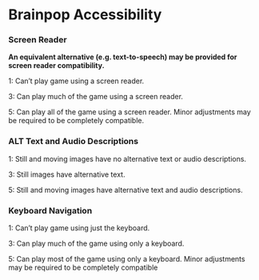 # Brainpop Accessibility

### Screen Reader
**An equivalent alternative (e.g. text-to-speech) may be provided for screen reader compatibility.**

1: Can’t play game using a screen reader.

3: Can play much of the game using a screen reader.

5: Can play all of the game using a screen reader. Minor adjustments may be required to be completely compatible.

### ALT Text and Audio Descriptions
1: Still and moving images have no alternative text or audio descriptions.

3: Still images have alternative text.

5: Still and moving images have alternative text and audio descriptions.

### Keyboard Navigation
1: Can’t play game using just the keyboard.

3: Can play much of the game using only a keyboard.

5: Can play most of the game using only a keyboard. Minor adjustments may be required to be completely compatible
